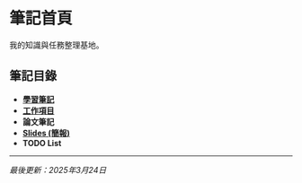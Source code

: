 # 筆記首頁

我的知識與任務整理基地。

## 筆記目錄
- **[學習筆記](./study_notes/README.md)**  
- **[工作項目](./projects/README.md)**  
- **論文筆記**  
- **[Slides (簡報)](./slides/README.md)**  
- **TODO List**  

---
*最後更新：2025年3月24日*